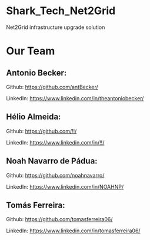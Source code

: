 # Shark_Tech_Net2Grid
Net2Grid infrastructure upgrade solution

# Our Team

## Antonio Becker:

Github: https://github.com/antBecker/

LinkedIn: https://www.linkedin.com/in/theantoniobecker/

## Hélio Almeida:

Github: https://github.com/!!/

LinkedIn: https://www.linkedin.com/in/!!/

## Noah Navarro de Pádua:

Github: https://github.com/noahnavarro/

LinkedIn: https://www.linkedin.com/in/NOAHNP/

## Tomás Ferreira:

Github: https://github.com/tomasferreira06/

LinkedIn: https://www.linkedin.com/in/tomasferreira06/

